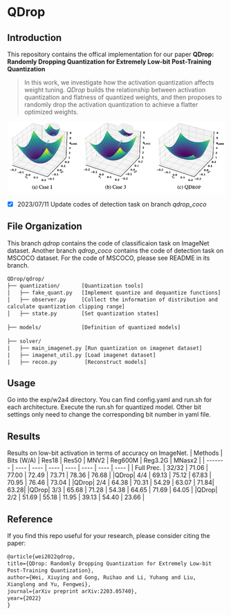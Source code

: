 # QDrop
## Introduction
This repository contains the offical implementation for our paper **QDrop: Randomly Dropping Quantization for Extremely Low-bit Post-Training Quantization**

> In this work, we investigate how the activation quantization affects weight tuning. *QDrop* builds the relationship between activation quantization and flatness of quantized weights, and then proposes to randomly drop the activation quantization to achieve a flatter optimized weights. 

![image-20230711143114190](qdrop_flatness.png)

 - [x] 2023/07/11 Update codes of detection task on branch *qdrop_coco*

## File Organization

This branch *qdrop* contains the code of classificaion task on ImageNet dataset. Another branch *qdrop_coco* contains the code of detection task on MSCOCO dataset. For the code of MSCOCO, please see README in its branch.
```
QDrop/qdrop/
├── quantization/       [Quantization tools]
│   ├── fake_quant.py   [Implement quantize and dequantize functions]   
│   ├── observer.py     [Collect the information of distribution and calculate quantization clipping range]     
│   ├── state.py        [Set quantization states]

├── models/             [Definition of quantized models]

├── solver/ 
|   ├── main_imagenet.py [Run quantization on imagenet dataset]
|   ├── imagenet_util.py [Load imagenet dataset]
|   ├── recon.py         [Reconstruct models]
```
## Usage

Go into the exp/w2a4 directory. You can find config.yaml and run.sh for each architecture. Execute the run.sh for quantized model. Other bit settings only need to change the corresponding bit number in yaml file.

## Results

Results on low-bit activation in terms of accuracy on ImageNet.
| Methods |  Bits (W/A) | Res18 | Res50 | MNV2 | Reg600M | Reg3.2G | MNasx2 |
| ------- | ---- | ---- | ---- | ---- | ---- | ---- | ---- |
|   Full Prec. |   32/32 | 71.06 | 77.00 | 72.49 | 73.71 | 78.36 | 76.68   |
|QDrop| 4/4 | 69.13 | 75.12 | 67.83 | 70.95 | 76.46 | 73.04 |
|QDrop| 2/4 | 64.38 | 70.31 | 54.29 | 63.07 | 71.84| 63.28|
|QDrop| 3/3 | 65.68 | 71.28 | 54.38 | 64.65 | 71.69 | 64.05 |
|QDrop| 2/2 | 51.69 | 55.18 | 11.95 | 39.13 | 54.40 | 23.66 |


## Reference

If you find this repo useful for your research, please consider citing the paper:

    @article{wei2022qdrop,
    title={QDrop: Randomly Dropping Quantization for Extremely Low-bit Post-Training Quantization},
    author={Wei, Xiuying and Gong, Ruihao and Li, Yuhang and Liu, Xianglong and Yu, Fengwei},
    journal={arXiv preprint arXiv:2203.05740},
    year={2022}
    }
